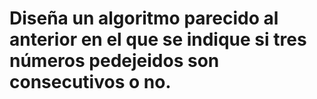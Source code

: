 # Diseña un algoritmo parecido al anterior en el que se indique si tres números pedejeidos son consecutivos o no.
